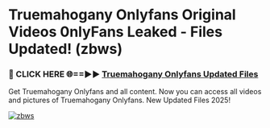 # Truemahogany Onlyfans Original Videos 0nlyFans Leaked - Files Updated! (zbws)

<h3>🔴 CLICK HERE 🌐==►► <a href="https://tinyurl.com/ehrbuxhb" rel="nofollow">Truemahogany Onlyfans Updated Files</a></h3>

Get Truemahogany Onlyfans and all content. Now you can access all videos and pictures of Truemahogany Onlyfans. New Updated Files 2025!

[![zbws](https://i.imgur.com/lVYEuWS.gif)](https://tinyurl.com/ehrbuxhb)
